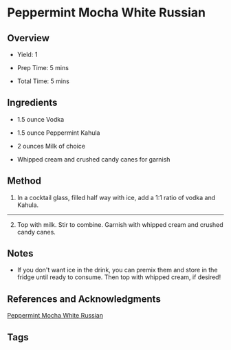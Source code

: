 # Peppermint Mocha White Russian

## Overview

- Yield: 1

- Prep Time: 5 mins

- Total Time: 5 mins

## Ingredients

- 1.5 ounce Vodka

- 1.5 ounce Peppermint Kahula

- 2 ounces Milk of choice

- Whipped cream and crushed candy canes for garnish

## Method

1. In a cocktail glass, filled half way with ice, add a 1:1 ratio of vodka and Kahula.
---
2. Top with milk. Stir to combine. Garnish with whipped cream and crushed candy canes.

## Notes

- If you don't want ice in the drink, you can premix them and store in the fridge until ready to consume. Then top with whipped cream, if desired!

## References and Acknowledgments

[Peppermint Mocha White Russian](http://withsaltandwit.com/peppermint-mocha-white-russian/)

## Tags


